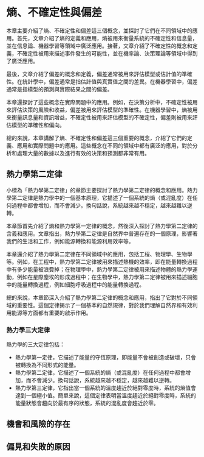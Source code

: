 # 熵、不確定性與偏差

本章主要介紹了熵、不確定性和偏差這三個概念，並探討了它們在不同領域中的應用。首先，文章介紹了熵的定義和應用，熵被用來衡量系統的不確定性和信息量，並在信息論、機器學習等領域中廣泛應用。接著，文章介紹了不確定性的概念和定義，不確定性被用來描述事件發生的可能性，並在機率論、決策理論等領域中得到了廣泛應用。

最後，文章介紹了偏差的概念和定義，偏差通常被用來評估模型或估計值的準確性。在統計學中，偏差通常是指估計值與真實值之間的差異。在機器學習中，偏差通常是指模型的預測與實際結果之間的偏差。

本章還探討了這些概念在實際問題中的應用。例如，在決策分析中，不確定性被用來評估決策的風險和收益，偏差被用來評估模型的準確性。在機器學習中，熵被用來衡量訊息量和資訊增益，不確定性被用來評估模型的不確定性，偏差則被用來評估模型的準確性和偏向。

總的來說，本章講解了熵、不確定性和偏差這三個重要的概念，介紹了它們的定義、應用和實際問題中的應用。這些概念在不同的領域中都有廣泛的應用，對於分析和處理大量的數據以及進行有效的決策和預測都非常有用。

## 熱力學第二定律

小標為「熱力學第二定律」的章節主要探討了熱力學第二定律的概念和應用。熱力學第二定律是熱力學中的一個基本原理，它描述了一個系統的熵（或混亂度）在任何過程中都會增加，而不會減少。換句話說，系統越來越不穩定，越來越難以逆轉。

本章節首先介紹了熵和熱力學第一定律的概念，然後深入探討了熱力學第二定律的含義和應用。文章指出，熱力學第二定律是自然界中普遍存在的一個原理，影響著我們的生活和工作，例如能源轉換和能源利用效率等。

本章還介紹了熱力學第二定律在不同領域中的應用，包括工程、物理學、生物學等。例如，在工程中，熱力學第二定律被用來描述熱機的效率，即在能量轉換過程中有多少能量被浪費掉；在物理學中，熱力學第二定律被用來描述物體的熱力學運動，例如在星際塵埃的形成過程中；在生物學中，熱力學第二定律被用來描述細胞中的能量轉換過程，例如細胞呼吸過程中的能量轉換過程。

總的來說，本章節深入介紹了熱力學第二定律的概念和應用，指出了它對於不同領域的重要性。這個定律揭示了一個基本的自然規律，對於我們理解自然界和有效利用能源等方面都有重要的啟示作用。

### 熱力學三大定律
熱力學的三大定律包括：

- 熱力學第一定律，它描述了能量的守恆原理，即能量不會被創造或破壞，只會被轉換為不同形式的能量。
- 熱力學第二定律，它描述了一個系統的熵（或混亂度）在任何過程中都會增加，而不會減少。換句話說，系統越來越不穩定，越來越難以逆轉。
- 熱力學第三定律，它指出當一個系統的溫度趨近於絕對零度時，系統的熵值會達到一個極小值。簡單來說，這個定律表明當溫度趨近於絕對零度時，系統的能量狀態會趨向於最有序的狀態，系統的混亂度會趨近於零。

## 機會和風險的存在
## 偏見和失敗的原因
